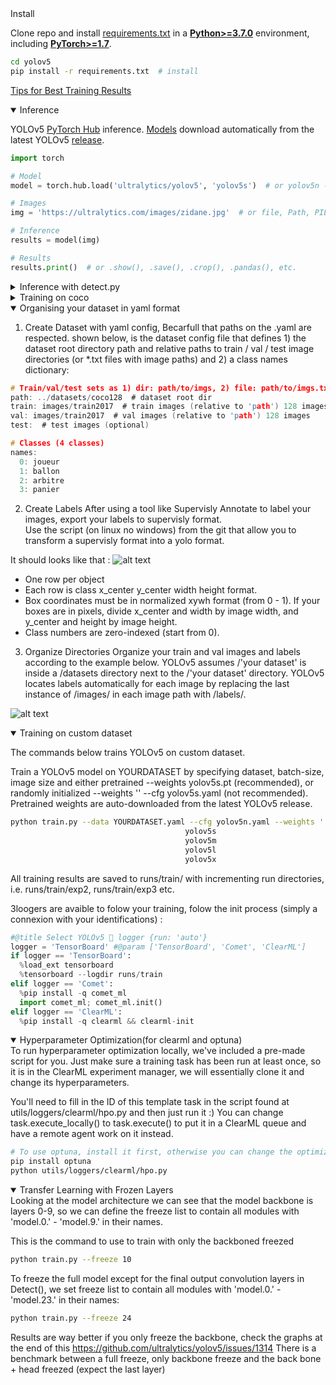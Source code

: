 <summary>Install</summary>

Clone repo and install [requirements.txt](https://github.com/ultralytics/yolov5/blob/master/requirements.txt) in a
[**Python>=3.7.0**](https://www.python.org/) environment, including
[**PyTorch>=1.7**](https://pytorch.org/get-started/locally/).

```bash
cd yolov5
pip install -r requirements.txt  # install
```

[Tips for Best Training Results](https://github.com/ultralytics/yolov5/wiki/Tips-for-Best-Training-Results)

</details>

<details open>
<summary>Inference</summary>

YOLOv5 [PyTorch Hub](https://github.com/ultralytics/yolov5/issues/36) inference. [Models](https://github.com/ultralytics/yolov5/tree/master/models) download automatically from the latest
YOLOv5 [release](https://github.com/ultralytics/yolov5/releases).

```python
import torch

# Model
model = torch.hub.load('ultralytics/yolov5', 'yolov5s')  # or yolov5n - yolov5x6, custom

# Images
img = 'https://ultralytics.com/images/zidane.jpg'  # or file, Path, PIL, OpenCV, numpy, list

# Inference
results = model(img)

# Results
results.print()  # or .show(), .save(), .crop(), .pandas(), etc.
```

</details>

<details>
<summary>Inference with detect.py</summary>

`detect.py` runs inference on a variety of sources, downloading [models](https://github.com/ultralytics/yolov5/tree/master/models) automatically from
the latest YOLOv5 [release](https://github.com/ultralytics/yolov5/releases) and saving results to `runs/detect`.

```bash
python detect.py --source 0  # webcam
                          img.jpg  # image
                          vid.mp4  # video
                          screen  # screenshot
                          path/  # directory
                          'path/*.jpg'  # glob
                          'https://youtu.be/Zgi9g1ksQHc'  # YouTube
                          'rtsp://example.com/media.mp4'  # RTSP, RTMP, HTTP stream
```

</details>

<details>
<summary>Training on coco</summary>

The commands below reproduce YOLOv5 [COCO](https://github.com/ultralytics/yolov5/blob/master/data/scripts/get_coco.sh)
results. [Models](https://github.com/ultralytics/yolov5/tree/master/models)
and [datasets](https://github.com/ultralytics/yolov5/tree/master/data) download automatically from the latest
YOLOv5 [release](https://github.com/ultralytics/yolov5/releases). 

```bash
python train.py --data coco.yaml --cfg yolov5n.yaml --weights '' --batch-size 128
                                       yolov5s                                64
                                       yolov5m                                40
                                       yolov5l                                24
                                       yolov5x                                16
```

</details>

<details open>
<summary>Organising your dataset in yaml format</summary>

1. Create Dataset with yaml config, Becarfull that paths on the .yaml are respected. 
shown below, is the dataset config file that defines 1) the dataset root directory path and relative paths to train / val / test image directories (or *.txt files with image paths) and 2) a class names dictionary:

```c
# Train/val/test sets as 1) dir: path/to/imgs, 2) file: path/to/imgs.txt, or 3) list: [path/to/imgs1, path/to/imgs2, ..]
path: ../datasets/coco128  # dataset root dir
train: images/train2017  # train images (relative to 'path') 128 images
val: images/train2017  # val images (relative to 'path') 128 images
test:  # test images (optional)

# Classes (4 classes)
names:
  0: joueur
  1: ballon
  2: arbitre
  3: panier
```

2. Create Labels
After using a tool like Supervisly Annotate to label your images, export your labels to supervisly format.  
Use the script (on linux no windows) from the git that allow you to transform a supervisly format into a yolo format. 

It should looks like that :
![alt text](https://user-images.githubusercontent.com/26833433/112467037-d2568c00-8d66-11eb-8796-55402ac0d62f.png)
- One row per object
- Each row is class x_center y_center width height format.
- Box coordinates must be in normalized xywh format (from 0 - 1). If your boxes are in pixels, divide x_center and width by image width, and y_center and height by image height.
- Class numbers are zero-indexed (start from 0).


3. Organize Directories
Organize your train and val images and labels according to the example below. YOLOv5 assumes /'your dataset' is inside a /datasets directory next to the /'your dataset' directory. YOLOv5 locates labels automatically for each image by replacing the last instance of /images/ in each image path with /labels/. 

![alt text](https://user-images.githubusercontent.com/26833433/134436012-65111ad1-9541-4853-81a6-f19a3468b75f.png)
</details>

<details open>
<summary>Training on custom dataset</summary>

The commands below trains YOLOv5 on custom dataset. 

Train a YOLOv5 model on YOURDATASET by specifying dataset, batch-size, image size and either pretrained --weights yolov5s.pt (recommended), or randomly initialized --weights '' --cfg yolov5s.yaml (not recommended). Pretrained weights are auto-downloaded from the latest YOLOv5 release.

```bash
python train.py --data YOURDATASET.yaml --cfg yolov5n.yaml --weights '' --batch-size 128
                                       yolov5s                                64
                                       yolov5m                                40
                                       yolov5l                                24
                                       yolov5x                                16
```

All training results are saved to runs/train/ with incrementing run directories, i.e. runs/train/exp2, runs/train/exp3 etc.


3loogers are avaible to folow your training, folow the init process (simply a connexion with your identifications) : 
```Python
#@title Select YOLOv5 🚀 logger {run: 'auto'}
logger = 'TensorBoard' #@param ['TensorBoard', 'Comet', 'ClearML']
if logger == 'TensorBoard':
  %load_ext tensorboard
  %tensorboard --logdir runs/train
elif logger == 'Comet':
  %pip install -q comet_ml
  import comet_ml; comet_ml.init()
elif logger == 'ClearML':
  %pip install -q clearml && clearml-init
```

</details>


<details open>
<summary> Hyperparameter Optimization(for clearml and optuna)</summary>
To run hyperparameter optimization locally, we've included a pre-made script for you. Just make sure a training task has been run at least once, so it is in the ClearML experiment manager, we will essentially clone it and change its hyperparameters.

You'll need to fill in the ID of this template task in the script found at utils/loggers/clearml/hpo.py and then just run it :) You can change task.execute_locally() to task.execute() to put it in a ClearML queue and have a remote agent work on it instead.

```bash
# To use optuna, install it first, otherwise you can change the optimizer to just be RandomSearch
pip install optuna
python utils/loggers/clearml/hpo.py
```

</details>

<details open>
<summary>Transfer Learning with Frozen Layers </summary>
Looking at the model architecture we can see that the model backbone is layers 0-9, so we can define the freeze list to contain all modules with 'model.0.' - 'model.9.' in their names.

This is the command to use to train with only the backboned freezed
```bash
python train.py --freeze 10
```

To freeze the full model except for the final output convolution layers in Detect(), we set freeze list to contain all modules with 'model.0.' - 'model.23.' in their names:

```bash
python train.py --freeze 24
```

Results are way better if you only freeze the backbone, check the graphs at the end of this https://github.com/ultralytics/yolov5/issues/1314
There is a benchmark between a full freeze, only backbone freeze and the back bone + head freezed (expect the last layer)

</details>
